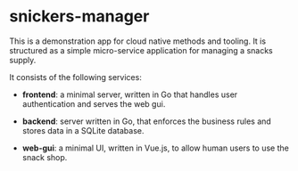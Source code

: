 # snickers-manager

This is a demonstration app for cloud native methods and tooling. It is structured as a simple micro-service application for managing a snacks supply.

It consists of the following services:

* **frontend**: a minimal server, written in Go that handles user authentication and serves the web gui.

* **backend**: server written in Go, that enforces the business rules and stores data in a SQLite database.

* **web-gui**: a minimal UI, written in Vue.js, to allow human users to use the snack shop.
